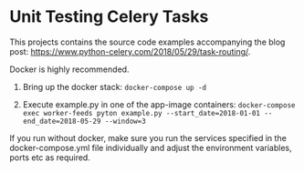 # Unit Testing Celery Tasks

This projects contains the source code examples accompanying the blog post: https://www.python-celery.com/2018/05/29/task-routing/.

Docker is highly recommended.

1. Bring up the docker stack:
```docker-compose up -d```

2. Execute example.py in one of the app-image containers:
```docker-compose exec worker-feeds pyton example.py --start_date=2018-01-01 --end_date=2018-05-29 --window=3```


If you run without docker, make sure you run the services
specified in the docker-compose.yml file individually and
adjust the environment variables, ports etc as required.